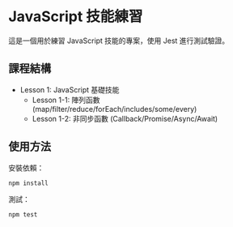# JavaScript 技能練習

這是一個用於練習 JavaScript 技能的專案，使用 Jest 進行測試驗證。

## 課程結構

- Lesson 1: JavaScript 基礎技能
  - Lesson 1-1: 陣列函數 (map/filter/reduce/forEach/includes/some/every)
  - Lesson 1-2: 非同步函數 (Callback/Promise/Async/Await)

## 使用方法

安裝依賴：
```bash
npm install
```

測試：
```bash
npm test
```
